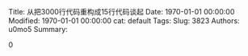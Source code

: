 Title: 从把3000行代码重构成15行代码谈起
Date: 1970-01-01 00:00:00
Modified: 1970-01-01 00:00:00
cat: default
Tags: 
Slug: 3823
Authors: u0mo5 
Summary: 

0

